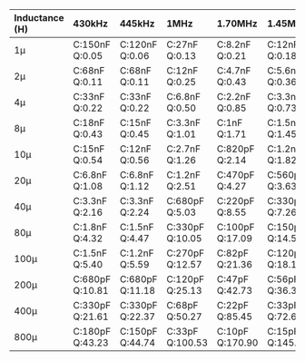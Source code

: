| Inductance (H)   | 430kHz          | 445kHz          | 1MHz            | 1.70MHz         | 1.45MHz         |
|:-----------------|:----------------|:----------------|:----------------|:----------------|:----------------|
| 1µ               | C:150nF Q:0.05  | C:120nF Q:0.06  | C:27nF Q:0.13   | C:8.2nF Q:0.21  | C:12nF Q:0.18   |
| 2µ               | C:68nF Q:0.11   | C:68nF Q:0.11   | C:12nF Q:0.25   | C:4.7nF Q:0.43  | C:5.6nF Q:0.36  |
| 4µ               | C:33nF Q:0.22   | C:33nF Q:0.22   | C:6.8nF Q:0.50  | C:2.2nF Q:0.85  | C:3.3nF Q:0.73  |
| 8µ               | C:18nF Q:0.43   | C:15nF Q:0.45   | C:3.3nF Q:1.01  | C:1nF Q:1.71    | C:1.5nF Q:1.45  |
| 10µ              | C:15nF Q:0.54   | C:12nF Q:0.56   | C:2.7nF Q:1.26  | C:820pF Q:2.14  | C:1.2nF Q:1.82  |
| 20µ              | C:6.8nF Q:1.08  | C:6.8nF Q:1.12  | C:1.2nF Q:2.51  | C:470pF Q:4.27  | C:560pF Q:3.63  |
| 40µ              | C:3.3nF Q:2.16  | C:3.3nF Q:2.24  | C:680pF Q:5.03  | C:220pF Q:8.55  | C:330pF Q:7.26  |
| 80µ              | C:1.8nF Q:4.32  | C:1.5nF Q:4.47  | C:330pF Q:10.05 | C:100pF Q:17.09 | C:150pF Q:14.53 |
| 100µ             | C:1.5nF Q:5.40  | C:1.2nF Q:5.59  | C:270pF Q:12.57 | C:82pF Q:21.36  | C:120pF Q:18.16 |
| 200µ             | C:680pF Q:10.81 | C:680pF Q:11.18 | C:120pF Q:25.13 | C:47pF Q:42.73  | C:56pF Q:36.32  |
| 400µ             | C:330pF Q:21.61 | C:330pF Q:22.37 | C:68pF Q:50.27  | C:22pF Q:85.45  | C:33pF Q:72.63  |
| 800µ             | C:180pF Q:43.23 | C:150pF Q:44.74 | C:33pF Q:100.53 | C:10pF Q:170.90 | C:15pF Q:145.27 |
